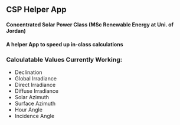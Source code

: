 ## CSP Helper App

#### Concentrated Solar Power Class (MSc Renewable Energy at Uni. of Jordan)
#### A helper App to speed up in-class calculations

### Calculatable Values Currently Working:
* Declination
* Global Irradiance
* Direct Irradiance
* Diffuse Irradiance
* Solar Azimuth
* Surface Azimuth
* Hour Angle
* Incidence Angle
